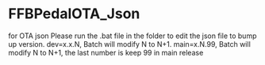 # FFBPedalOTA_Json
for OTA json
Please run the .bat file in the folder to edit the json file to bump up version.
dev=x.x.N, Batch will modify N to N+1.
main=x.N.99, Batch will modify N to N+1, the last number is keep 99 in main release
